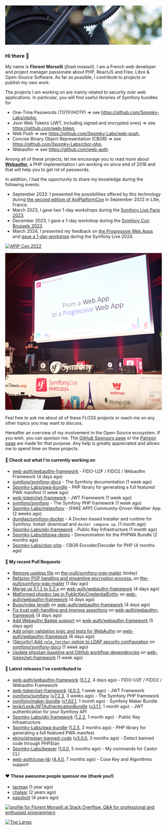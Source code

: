 ![Cover image](1.webp)

### Hi there 👋

My name is **Florent Morselli** (*flɔʁɑ̃ mɔʁseli*). I am a French web developer and project manager passionate about PHP, ReactJS and Free, Libre & Open-Source Software.
As far as possible, I contribute to projects or publish my own work.

The projects I am working on are mainly related to security over web applications. In particular, you will find useful libraries of Symfony bundles for
* One-Time Passwords (TOTP/HOTP) => see https://github.com/Spomky-Labs/otphp,
* Json Web Tokens (JWT, including signed and encrypted ones) => see https://github.com/web-token,
* Web Push => see https://github.com/Spomky-Labs/web-push,
* Concise Binary Object Representation (CBOR) => see https://github.com/Spomky-Labs/cbor-php,
* Webauthn => see https://github.com/web-auth.

Among all of these projects, let me encourage you to read more about [**Webauthn**](https://github.com/web-auth), a PHP implementation I am working on since end of 2018 and that will help you to get rid of passwords.

In addition, I had the opportunity to share my knowledge during the following events:

* September 2022: I presented the possibilities offered by this technology during [the second edition of ApiPlatformCon](https://youtu.be/Y2_0omg1CFk) in September 2022 in Lille, France.
* March 2023, I gave two 1-day workshops during the [Symfony Live Paris 2023](https://live.symfony.com/2023-paris/workshop/maximiser-la-securite-de-vos-applications-avec-le-bundle-security).
* December 2023, I gave a 1-day workshop during the [Symfony Con Brussels 2023](https://live.symfony.com/2023-brussels-con/workshop/road-to-safer-applications).
* March 2024, I presented my feedback on [the Progressive Web Apps](https://live.symfony.com/2024-paris/schedule/de-web-app-a-progressive-web-app) and [gave a 1-day workshop](https://live.symfony.com/2024-paris/workshop#securite-amelioree-et-webauthn-avec-symfony-2) during the Symfony Live 2024.

[![APIP Con 2022](https://user-images.githubusercontent.com/1091072/191684778-b9e26104-038d-45c2-a1b3-287233d15ecc.jpg)](https://api-platform.com/con/2022/conferences/webauthn-se-debarrasser-des-mots-de-passe-definitivement/)

[![Symfony Live 2024](Symfony%20Live%202024.png)](https://symfony.com/blog/symfonylive-paris-2024-from-web-app-to-progressive-web-app)


Feel free to ask me about all of these FLOSS projects or reach me on any other topics you may want to discuss.

Hereafter an overview of my involvement in the Open-Source ecosystem.
If you wish, you can sponsor me. The [GitHub Sponsors page](https://github.com/sponsors/Spomky/) or the [Patreon page](https://www.patreon.com/FlorentMorselli) are made for that purpose. Any help is greatly appreciated and allows me to spend time on these projects.

#### 👷 Check out what I'm currently working on

- [web-auth/webauthn-framework](https://github.com/web-auth/webauthn-framework) - FIDO-U2F / FIDO2 / Webauthn Framework (4 days ago)
- [symfony/symfony-docs](https://github.com/symfony/symfony-docs) - The Symfony documentation (1 week ago)
- [Spomky-Labs/pwa-bundle](https://github.com/Spomky-Labs/pwa-bundle) - PHP library for generating a full featured PWA manifest (1 week ago)
- [web-token/jwt-framework](https://github.com/web-token/jwt-framework) - JWT Framework (1 week ago)
- [symfony/symfony](https://github.com/symfony/symfony) - The Symfony PHP framework (1 week ago)
- [Spomky-Labs/meteofony](https://github.com/Spomky-Labs/meteofony) - [FAKE APP] Community-Driven Weather App (2 weeks ago)
- [dunglas/symfony-docker](https://github.com/dunglas/symfony-docker) - A Docker-based installer and runtime for Symfony. Install: download and `docker compose up`. (1 month ago)
- [Spomky-Labs/pki-framework](https://github.com/Spomky-Labs/pki-framework) - Public Key Infrastructure (1 month ago)
- [Spomky-Labs/phpwa-demo](https://github.com/Spomky-Labs/phpwa-demo) - Demonstration for the PHPWA Bundle (2 months ago)
- [Spomky-Labs/cbor-php](https://github.com/Spomky-Labs/cbor-php) - CBOR Encoder/Decoder for PHP (4 months ago)

#### 🔨 My recent Pull Requests

- [Remove useless file](https://github.com/the-pulli/symfony-pgp-mailer/pull/2) on [the-pulli/symfony-pgp-mailer](https://github.com/the-pulli/symfony-pgp-mailer) (today)
- [Refactor PGP handling and streamline encryption process.](https://github.com/the-pulli/symfony-pgp-mailer/pull/1) on [the-pulli/symfony-pgp-mailer](https://github.com/the-pulli/symfony-pgp-mailer) (1 day ago)
- [Merge up 5.1.2 to 5.2.x](https://github.com/web-auth/webauthn-framework/pull/697) on [web-auth/webauthn-framework](https://github.com/web-auth/webauthn-framework) (4 days ago)
- [Malformed phpdoc tag in PublicKeyCredentialEntity](https://github.com/web-auth/webauthn-framework/pull/696) on [web-auth/webauthn-framework](https://github.com/web-auth/webauthn-framework) (4 days ago)
- [Bugs/index length](https://github.com/web-auth/webauthn-framework/pull/695) on [web-auth/webauthn-framework](https://github.com/web-auth/webauthn-framework) (4 days ago)
- [Fix trust path handling and improve assertions](https://github.com/web-auth/webauthn-framework/pull/694) on [web-auth/webauthn-framework](https://github.com/web-auth/webauthn-framework) (4 days ago)
- [Add Webauthn Badge support](https://github.com/web-auth/webauthn-framework/pull/693) on [web-auth/webauthn-framework](https://github.com/web-auth/webauthn-framework) (5 days ago)
- [Add origin validation logic and tests for WebAuthn](https://github.com/web-auth/webauthn-framework/pull/690) on [web-auth/webauthn-framework](https://github.com/web-auth/webauthn-framework) (6 days ago)
- [[Security] Add `role_fetcher` option to LDAP security configuration](https://github.com/symfony/symfony-docs/pull/20651) on [symfony/symfony-docs](https://github.com/symfony/symfony-docs) (1 week ago)
- [Update phpstan-baseline and GitHub workflow dependencies](https://github.com/web-token/jwt-framework/pull/604) on [web-token/jwt-framework](https://github.com/web-token/jwt-framework) (1 week ago)

#### 🔭 Latest releases I've contributed to

- [web-auth/webauthn-framework](https://github.com/web-auth/webauthn-framework) ([5.1.2](https://github.com/web-auth/webauthn-framework/releases/tag/5.1.2), 4 days ago) - FIDO-U2F / FIDO2 / Webauthn Framework
- [web-token/jwt-framework](https://github.com/web-token/jwt-framework) ([4.0.3](https://github.com/web-token/jwt-framework/releases/tag/4.0.3), 1 week ago) - JWT Framework
- [symfony/symfony](https://github.com/symfony/symfony) ([v7.2.3](https://github.com/symfony/symfony/releases/tag/v7.2.3), 3 weeks ago) - The Symfony PHP framework
- [symfony/maker-bundle](https://github.com/symfony/maker-bundle) ([v1.62.1](https://github.com/symfony/maker-bundle/releases/tag/v1.62.1), 1 month ago) - Symfony Maker Bundle
- [lexik/LexikJWTAuthenticationBundle](https://github.com/lexik/LexikJWTAuthenticationBundle) ([v3.1.1](https://github.com/lexik/LexikJWTAuthenticationBundle/releases/tag/v3.1.1), 1 month ago) - JWT authentication for your Symfony API
- [Spomky-Labs/pki-framework](https://github.com/Spomky-Labs/pki-framework) ([1.2.2](https://github.com/Spomky-Labs/pki-framework/releases/tag/1.2.2), 1 month ago) - Public Key Infrastructure
- [Spomky-Labs/pwa-bundle](https://github.com/Spomky-Labs/pwa-bundle) ([1.2.5](https://github.com/Spomky-Labs/pwa-bundle/releases/tag/1.2.5), 2 months ago) - PHP library for generating a full featured PWA manifest
- [ekino/phpstan-banned-code](https://github.com/ekino/phpstan-banned-code) ([v3.0.0](https://github.com/ekino/phpstan-banned-code/releases/tag/v3.0.0), 3 months ago) - Detect banned code through PHPStan
- [Spomky-Labs/beaver](https://github.com/Spomky-Labs/beaver) ([1.0.0](https://github.com/Spomky-Labs/beaver/releases/tag/1.0.0), 5 months ago) - My commands for Castor CLI
- [web-auth/cose-lib](https://github.com/web-auth/cose-lib) ([4.4.0](https://github.com/web-auth/cose-lib/releases/tag/4.4.0), 7 months ago) - Cose Key and Algorithms support

#### ❤️ These awesome people sponsor me (thank you!)

- [tacman](https://github.com/tacman) (1 year ago)
- [chalasr](https://github.com/chalasr) (2 years ago)
- [passbolt](https://github.com/passbolt) (4 years ago)

<a href="https://stackoverflow.com/users/2157818/florent-morselli"><img src="https://stackoverflow.com/users/flair/2157818.png" width="208" height="58" alt="profile for Florent Morselli at Stack Overflow, Q&amp;A for professional and enthusiast programmers" title="profile for Florent Morselli at Stack Overflow, Q&amp;A for professional and enthusiast programmers"></a>

[![Top Langs](https://wakatime.com/share/@Spomky/aa41d408-c524-4a5f-936d-0b9446698abd.svg)](https://wakatime.com/@Spomky)
